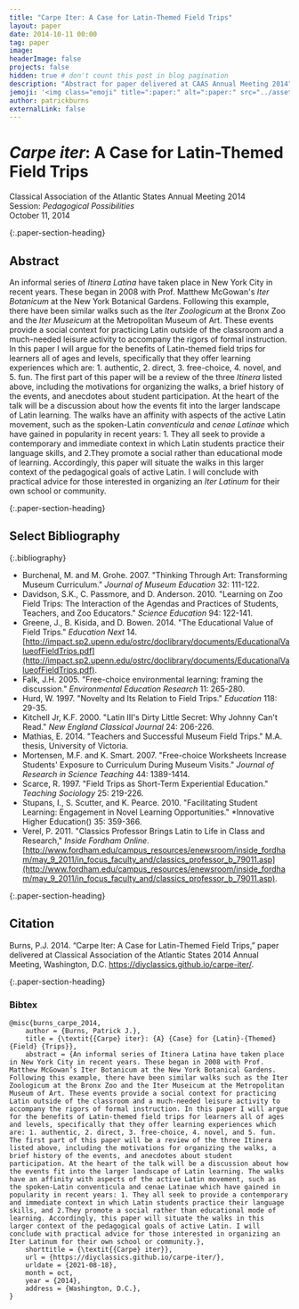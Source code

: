 ```yaml
---
title: "Carpe Iter: A Case for Latin-Themed Field Trips"
layout: paper
date: 2014-10-11 00:00
tag: paper
image:
headerImage: false
projects: false
hidden: true # don't count this post in blog pagination
description: "Abstract for paper delivered at CAAS Annual Meeting 2014"
jemoji: '<img class="emoji" title=":paper:" alt=":paper:" src="../assets/images/paper-icon.png" height="20" width="20" align="absmiddle">'
author: patrickburns
externalLink: false
---
```


# *Carpe iter*: A Case for Latin-Themed Field Trips  

Classical Association of the Atlantic States Annual Meeting 2014  
Session: *Pedagogical Possibilities*  
October 11, 2014  

{:.paper-section-heading}
## Abstract
An informal series of *Itinera Latina* have taken place in New York City in recent years. These began in 2008 with Prof. Matthew McGowan's *Iter Botanicum* at the New York Botanical Gardens. Following this example, there have been similar walks such as the *Iter Zoologicum* at the Bronx Zoo and the *Iter Museicum* at the Metropolitan Museum of Art. These events provide a social context for practicing Latin outside of the classroom and a much-needed leisure activity to accompany the rigors of formal instruction. In this paper I will argue for the benefits of Latin-themed field trips for learners all of ages and levels, specifically that they offer learning experiences which are: 1. authentic, 2. direct, 3. free-choice, 4. novel, and 5. fun. The first part of this paper will be a review of the three *Itinera* listed above, including the motivations for organizing the walks, a brief history of the events, and anecdotes about student participation. At the heart of the talk will be a discussion about how the events fit into the larger landscape of Latin learning. The walks have an affinity with aspects of the active Latin movement, such as the spoken-Latin *conventicula* and *cenae Latinae* which have gained in popularity in recent years: 1. They all seek to provide a contemporary and immediate context in which Latin students practice their language skills, and 2.They promote a social rather than educational mode of learning. Accordingly, this paper will situate the walks in this larger context of the pedagogical goals of active Latin. I will conclude with practical advice for those interested in organizing an *Iter Latinum* for their own school or community.

{:.paper-section-heading}
## Select Bibliography

{:.bibliography}
- Burchenal, M. and M. Grohe. 2007. "Thinking Through Art: Transforming Museum Curriculum." *Journal of Museum Education* 32: 111-122.
- Davidson, S.K., C. Passmore, and D. Anderson. 2010. "Learning on Zoo Field Trips: The Interaction of the Agendas and Practices of Students, Teachers, and Zoo Educators." *Science Education* 94: 122-141.
- Greene, J., B. Kisida, and D. Bowen. 2014. "The Educational Value of Field Trips." *Education Next* 14. [http://impact.sp2.upenn.edu/ostrc/doclibrary/documents/EducationalValueofFieldTrips.pdf](http://impact.sp2.upenn.edu/ostrc/doclibrary/documents/EducationalValueofFieldTrips.pdf).
- Falk, J.H. 2005. "Free-choice environmental learning: framing the discussion." *Environmental Education Research* 11: 265-280.
- Hurd, W. 1997. "Novelty and Its Relation to Field Trips." *Education* 118: 29-35.
- Kitchell Jr, K.F. 2000. "Latin III's Dirty Little Secret: Why Johnny Can't Read." *New England Classical Journal* 24: 206-226.
- Mathias, E. 2014. "Teachers and Successful Museum Field Trips." M.A. thesis, University of Victoria.
- Mortensen, M.F. and K. Smart. 2007. "Free-choice Worksheets Increase Students' Exposure to Curriculum During Museum Visits." *Journal of Research in Science Teaching* 44: 1389-1414.
- Scarce, R. 1997. "Field Trips as Short-Term Experiential Education." *Teaching Sociology* 25: 219-226.
- Stupans, I., S. Scutter, and K. Pearce. 2010. "Facilitating Student Learning: Engagement in Novel Learning Opportunities." *Innovative Higher Education() 35: 359-366.
- Verel, P. 2011. "Classics Professor Brings Latin to Life in Class and Research," *Inside Fordham Online*. [http://www.fordham.edu/campus_resources/enewsroom/inside_fordham/may_9_2011/in_focus_faculty_and/classics_professor_b_79011.asp](http://www.fordham.edu/campus_resources/enewsroom/inside_fordham/may_9_2011/in_focus_faculty_and/classics_professor_b_79011.asp).

{:.paper-section-heading}
## Citation

Burns, P.J. 2014. “Carpe Iter: A Case for Latin-Themed Field Trips,” paper delivered at Classical Association of the Atlantic States 2014 Annual Meeting, Washington, D.C. https://diyclassics.github.io/carpe-iter/.

{:.paper-section-heading}
### Bibtex

<!-- {% raw %} -->
```
@misc{burns_carpe_2014,  
    author = {Burns, Patrick J.},  
    title = {\textit{{Carpe} iter}: {A} {Case} for {Latin}-{Themed} {Field} {Trips}},  
    abstract = {An informal series of Itinera Latina have taken place in New York City in recent years. These began in 2008 with Prof. Matthew McGowan’s Iter Botanicum at the New York Botanical Gardens. Following this example, there have been similar walks such as the Iter Zoologicum at the Bronx Zoo and the Iter Museicum at the Metropolitan Museum of Art. These events provide a social context for practicing Latin outside of the classroom and a much-needed leisure activity to accompany the rigors of formal instruction. In this paper I will argue for the benefits of Latin-themed field trips for learners all of ages and levels, specifically that they offer learning experiences which are: 1. authentic, 2. direct, 3. free-choice, 4. novel, and 5. fun. The first part of this paper will be a review of the three Itinera listed above, including the motivations for organizing the walks, a brief history of the events, and anecdotes about student participation. At the heart of the talk will be a discussion about how the events fit into the larger landscape of Latin learning. The walks have an affinity with aspects of the active Latin movement, such as the spoken-Latin conventicula and cenae Latinae which have gained in popularity in recent years: 1. They all seek to provide a contemporary and immediate context in which Latin students practice their language skills, and 2.They promote a social rather than educational mode of learning. Accordingly, this paper will situate the walks in this larger context of the pedagogical goals of active Latin. I will conclude with practical advice for those interested in organizing an Iter Latinum for their own school or community.},  
    shorttitle = {\textit{{Carpe} iter}},  
    url = {https://diyclassics.github.io/carpe-iter/},  
    urldate = {2021-08-18},  
    month = oct,  
    year = {2014},  
    address = {Washington, D.C.},  
}  
```
<!-- {% endraw %} -->
